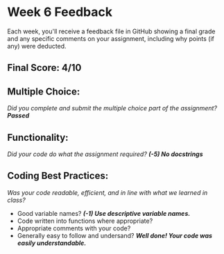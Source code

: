 # Week 6 Feedback
Each week, you'll receive a feedback file in GitHub showing a final grade and any specific comments on your assignment, including why points (if any) were deducted.


## Final Score: 4/10

## Multiple Choice:
_Did you complete and submit the multiple choice part of the assignment?_
***Passed***

## Functionality: 
_Did your code do what the assignment required?_
***(-5) No docstrings***

## Coding Best Practices:
_Was your code readable, efficient, and in line with what we learned in class?_
* Good variable names? 
 ***(-1) Use descriptive variable names.***
* Code written into functions where appropriate?
* Appropriate comments with your code?
* Generally easy to follow and undersand?
***Well done! Your code was easily understandable.***
